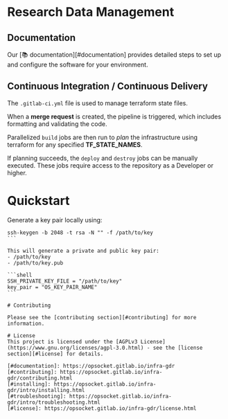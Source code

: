# Research Data Management

## Documentation

Our [📚 documentation][#documentation] provides detailed steps to set up and configure the software for your environment.

## Continuous Integration / Continuous Delivery 

The `.gitlab-ci.yml` file is used to manage terraform state files.

When a **merge request** is created, the pipeline is triggered, which includes formatting and validating the code.

Parallelized `build` jobs are then run to *plan* the infrastructure using terraform for any specified **TF_STATE_NAMES**.

If planning succeeds, the `deploy` and `destroy` jobs can be manually executed. These jobs require access to the repository as a Developer or higher.

# Quickstart

Generate a key pair locally using:

````shell
ssh-keygen -b 2048 -t rsa -N "" -f /path/to/key
```

This will generate a private and public key pair:
- /path/to/key
- /path/to/key.pub

```shell
SSH_PRIVATE_KEY_FILE = "/path/to/key"
key_pair = "OS_KEY_PAIR_NAME"
``` 

# Contributing

Please see the [contributing section][#contributing] for more information.

# License
This project is licensed under the [AGPLv3 License](https://www.gnu.org/licenses/agpl-3.0.html) - see the [license section][#license] for details.

[#documentation]: https://opsocket.gitlab.io/infra-gdr
[#contributing]: https://opsocket.gitlab.io/infra-gdr/contributing.html
[#installing]: https://opsocket.gitlab.io/infra-gdr/intro/installing.html
[#troubleshooting]: https://opsocket.gitlab.io/infra-gdr/intro/troubleshooting.html
[#license]: https://opsocket.gitlab.io/infra-gdr/license.html